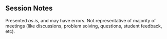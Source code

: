 ## Session Notes

Presented *as is*, and may have errors.
Not representative of majority of meetings (like discussions, problem solving, questions, student feedback, etc).
